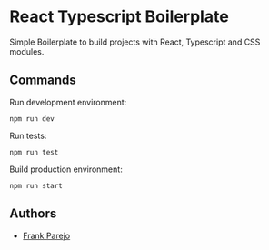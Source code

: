 # React Typescript Boilerplate

Simple Boilerplate to build projects with React, Typescript and CSS modules.

## Commands

Run development environment:

```
npm run dev
```

Run tests:

```
npm run test
```

Build production environment:

```
npm run start
```

## Authors

* [Frank Parejo](https://github.com/frankPairs)